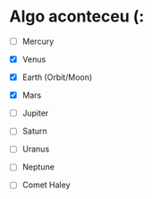# Algo aconteceu (:

- [ ] Mercury
- [x] Venus
- [x] Earth (Orbit/Moon)
- [x] Mars
- [ ] Jupiter
- [ ] Saturn
- [ ] Uranus
- [ ] Neptune
- [ ] Comet Haley



<script src="https://code.jquery.com/jquery-3.2.1.min.js"></script>
<script>
$(':checkbox').removeAttr("disabled");
</script>
